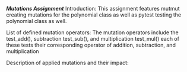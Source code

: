 ***Mutations Assignment***
Introduction: This assignment features mutmut creating mutations for the polynomial class as well as pytest testing the polynomial class as well.

List of defined mutation operators:
The mutation operators include the test_add(), subtraction test_sub(), and multiplication test_mul()
each of these tests their corresponding operator of addition, subtraction, and multiplication

Description of applied mutations and their impact:

